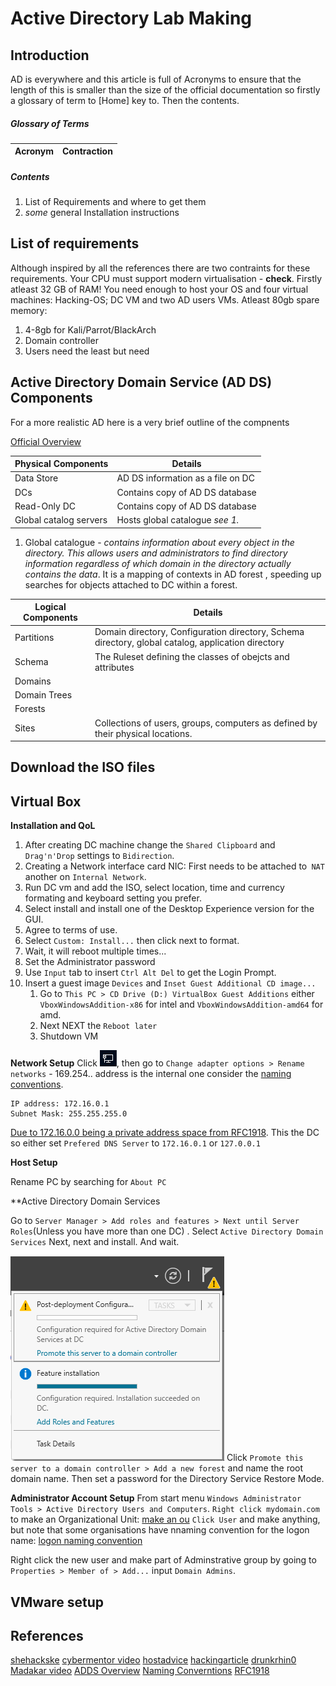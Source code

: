 # Active Directory Lab Making

## Introduction
AD is everywhere and this article is full of Acronyms to ensure that the length of this is smaller than the size of the official documentation so firstly a glossary of term to \[Home\] key to. Then the contents.

##### Glossary of Terms 
Acronym | Contraction
--- | ---


##### Contents
1. List of Requirements and where to get them
2. *some* general Installation instructions


## List of requirements
Although inspired by all the references there are two contraints for these requirements. Your CPU must support modern virtualisation - **check**. Firstly atleast 32 GB of RAM! You need enough to host your OS and four virtual machines: Hacking-OS; DC VM and two AD users VMs. Atleast 80gb spare memory:
1. 4-8gb for Kali/Parrot/BlackArch
2. Domain controller
3. Users need the least but need 




## Active Directory Domain Service (AD DS) Components

For a more realistic AD here is a very brief outline of the compnents

[Official Overview](https://docs.microsoft.com/en-us/windows-server/identity/ad-ds/get-started/virtual-dc/active-directory-domain-services-overview)


Physical Components | Details
--- | ---
Data Store | AD DS information as a file on DC  
DCs | Contains copy of AD DS database
Read-Only DC | Contains copy of AD DS database
Global catalog servers | Hosts global catalogue *see 1.*

1. Global catalogue - *contains information about every object in the directory. This allows users and administrators to find directory information regardless of which domain in the directory actually contains the data*. It is a mapping of contexts in AD forest , speeding up searches for objects attached to DC within a forest.  

Logical Components | Details
--- | ---
Partitions | Domain directory, Configuration directory, Schema directory, global catalog, application directory
Schema | The Ruleset defining the classes of obejcts and attributes
Domains | 
Domain Trees | 
Forests |
Sites | Collections of users, groups, computers as defined by their physical locations.

## Download the ISO files

## Virtual Box
**Installation and QoL**
1. After creating DC machine change the `Shared Clipboard` and `Drag'n'Drop` settings to `Bidirection`.
1. Creating a Network interface card NIC: First needs to be attached to` NAT`  another on `Internal Network`.
1. Run DC vm and add the ISO, select location, time and currency formating and keyboard setting you prefer.
1. Select install and install one of the Desktop Experience version for the GUI. 
1. Agree to terms of use.
1. Select `Custom: Install...` then click next to format.
1. Wait, it will reboot multiple times...
1. Set the Administrator password
1. Use `Input` tab to insert `Ctrl Alt Del` to get the Login Prompt.
1. Insert a guest image `Devices` and `Inset Guest Additional CD image...` 
	1. Go to `This PC > CD Drive (D:) VirtualBox Guest Additions` either `VboxWindowsAddition-x86` for intel and `VboxWindowsAddition-amd64` for amd.
	2. Next NEXT the `Reboot later`
	3. Shutdown VM

**Network Setup**
Click ![networkaccess](Images/adlab-networkaccess-taskbar.png), then  go to `Change adapter options > Rename networks` - 169.254.. address is the internal one consider the [naming conventions](https://social.technet.microsoft.com/wiki/contents/articles/34981.active-directory-best-practices-for-internal-domain-and-network-names.aspx).
```
IP address: 172.16.0.1
Subnet Mask: 255.255.255.0
```
[Due to 172.16.0.0 being a private address space from RFC1918](https://www.rfc-editor.org/rfc/rfc1918). This the DC so either set `Prefered DNS Server` to `172.16.0.1` or `127.0.0.1`

**Host Setup**

Rename PC by searching  for `About PC`

**Active Directory Domain Services

Go to `Server Manager > Add roles and features > Next until Server Roles`(Unless you have more than one DC) . Select `Active Directory Domain Services` Next, next  and install. And wait.

![postdeployment](Images/click-post-deployment-flag.png)
Click `Promote this server to a domain controller > Add a new forest` and name the root domain name. Then set a password for the Directory Service Restore Mode.
 
 **Administrator Account Setup**
 From start menu `Windows Administrator Tools > Active Directory Users and Computers`. `Right click mydomain.com` to make an Organizational Unit: 
 [make an ou](Images/make-ou.png) 
 `Click User` and make anything, but note that some organisations have nnaming convention for the logon name:
 [logon naming convention](Images/admin-setup.png)
 
 Right click the new user and make part of Adminstrative group by going to `Properties > Member of > Add...` input `Domain Admins`. 
 
## VMware setup

## References
[shehackske](https://shehackske.medium.com/active-directory-how-to-set-up-an-ad-lab-66647fb453c0)
[cybermentor video](https://www.youtube.com/watch?v=xftEuVQ7kY0)
[hostadvice](https://hostadvice.com/how-to/how-to-install-virtualbox-on-windows-server-2022/#paragraph3)
[hackingarticle](https://www.hackingarticles.in/active-directory-pentesting-lab-setup/)
[drunkrhin0](https://medium.com/swlh/building-an-active-directory-lab-part-1a-automatedlab-fc2399ebe5be)
[Madakar video](https://www.youtube.com/watch?v=MHsI8hJmggI)
[ADDS Overview](https://docs.microsoft.com/en-us/windows-server/identity/ad-ds/get-started/virtual-dc/active-directory-domain-services-overview)
[Naming Converntions](https://social.technet.microsoft.com/wiki/contents/articles/34981.active-directory-best-practices-for-internal-domain-and-network-names.aspx)
[RFC1918](https://www.rfc-editor.org/rfc/rfc1918)